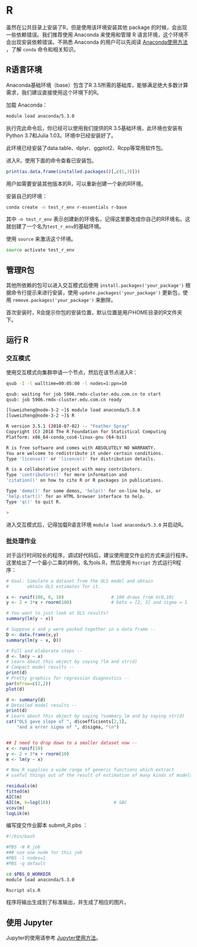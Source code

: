 # R

虽然在公共目录上安装了R，但是使用该环境安装其他 package 的时候，会出现一些依赖错误。我们推荐使用 Anaconda 来使用和管理 R 语言环境，这个环境不会出现安装依赖错误。不熟悉 Anaconda 的用户可以先阅读 [Anaconda使用方法](python.md) ，了解 `conda` 命令和相关知识。

## R语言环境

Anaconda基础环境（base）包含了R 3.5所需的基础库，能够满足绝大多数计算需求，我们建议直接使用这个环境下的R。

加载 Anaconda：
```bash
module load anaconda/5.3.0
```

执行完此命令后，你已经可以使用我们提供的R 3.5基础环境，此环境也安装有Python 3.7和Julia 1.03。环境中已经安装好了。

此环境已经安装了data.table、dplyr、ggplot2、Rcpp等常用软件包。

进入R，使用下面的命令查看已安装包。

```r
print(as.data.frame(installed.packages()[,c(1,3)]))
```

用户如需要安装其他版本的R，可以重新创建一个新的R环境。

安装自己的环境：

```bash
conda create -n test_r_env r-essentials r-base
```

其中 `-n test_r_env` 表示创建新的环境名，记得这里要改成你自己的R环境名。这就创建了一个名为`test_r_env`的基础环境。

使用 `source` 来激活这个环境。

```bash
source activate test_r_env
```

## 管理R包

其他所依赖的包可以进入交互模式后使用 `install.packages('your_package')` 根据命令行提示来进行安装，使用 `update.packages('your_package')` 更新包，使用 `remove.packages('your_package')` 来删除。

首次安装时，R会提示你包的安装位置，默认位置是用户HOME目录的R文件夹下。

## 运行 R

### 交互模式

使用交互模式向集群申请一个节点，然后在该节点进入R：

```bash
qsub -I -l walltime=00:05:00 -l nodes=1:ppn=10

qsub: waiting for job 5906.rmdx-cluster.edu.com.cn to start
qsub: job 5906.rmdx-cluster.edu.com.cn ready

[luweizheng@node-3-2 ~]$ module load anaconda/5.3.0
[luweizheng@node-3-2 ~]$ R

R version 3.5.1 (2018-07-02) -- "Feather Spray"
Copyright (C) 2018 The R Foundation for Statistical Computing
Platform: x86_64-conda_cos6-linux-gnu (64-bit)

R is free software and comes with ABSOLUTELY NO WARRANTY.
You are welcome to redistribute it under certain conditions.
Type 'license()' or 'licence()' for distribution details.

R is a collaborative project with many contributors.
Type 'contributors()' for more information and
'citation()' on how to cite R or R packages in publications.

Type 'demo()' for some demos, 'help()' for on-line help, or
'help.start()' for an HTML browser interface to help.
Type 'q()' to quit R.

>
```

进入交互模式后，记得加载R语言环境 `module load anaconda/5.3.0` 并启动R。

### 批处理作业

对于运行时间较长的程序，调试好代码后，建议使用提交作业的方式来运行程序。这里给出了一个最小二乘的样例，名为ols.R，然后使用 `Rscript` 方式运行R程序：

```r
# Goal: Simulate a dataset from the OLS model and obtain
#       obtain OLS estimates for it.

x <- runif(100, 0, 10)                  # 100 draws from U(0,10)
y <- 2 + 3*x + rnorm(100)               # beta = [2, 3] and sigma = 1

# You want to just look at OLS results?
summary(lm(y ~ x))

# Suppose x and y were packed together in a data frame --
D <- data.frame(x,y)
summary(lm(y ~ x, D))

# Full and elaborate steps --
d <- lm(y ~ x)
# Learn about this object by saying ?lm and str(d)
# Compact model results --
print(d)
# Pretty graphics for regression diagnostics --
par(mfrow=c(2,2))
plot(d)

d <- summary(d)
# Detailed model results --
print(d)
# Learn about this object by saying ?summary.lm and by saying str(d)
cat("OLS gave slope of ", d$coefficients[2,1],
    "and a error sigma of ", d$sigma, "\n")


## I need to drop down to a smaller dataset now --
x <- runif(10)
y <- 2 + 3*x + rnorm(10)
m <- lm(y ~ x)

# Now R supplies a wide range of generic functions which extract
# useful things out of the result of estimation of many kinds of models.

residuals(m)
fitted(m)
AIC(m)
AIC(m, k=log(10))                        # SBC
vcov(m)
logLik(m)
```

编写提交作业脚本 submit_R.pbs ：

```bash
#!/bin/bash

#PBS -N R_job
### use one node for this job
#PBS -l nodes=1
#PBS -q default

cd $PBS_O_WORKDIR
module load anaconda/5.3.0

Rscript ols.R
```

程序将输出生成到了标准输出，并生成了相应的图片。

## 使用 Jupyter

Jupyter的使用请参考 [Jupyter使用方法](jupyter.md)。
